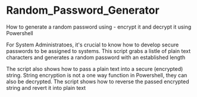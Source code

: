 # Random_Password_Generator
How to generate a random password using - encrypt it and decrypt it using Powershell

For System Administratoes, it's crucial to know how to develop secure passwords to be assigned to systems. 
This script grabs a listle of plain text characters and generates a random password with an established length

The script also shows how to pass a plain text into a secure (encrypted) string. String encryption is not a one way function in Powershell, they can also be decrypted. The script shows how to reverse the passed encrypted string and revert it into plain text

